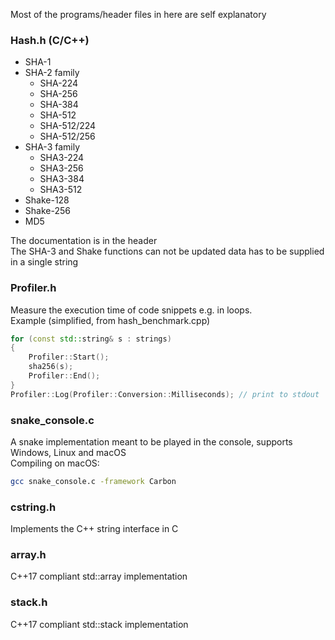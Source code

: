 Most of the programs/header files in here are self explanatory

### Hash.h (C/C++)
- SHA-1
- SHA-2 family
    - SHA-224
    - SHA-256
    - SHA-384
    - SHA-512
    - SHA-512/224
    - SHA-512/256
- SHA-3 family
    - SHA3-224
    - SHA3-256
    - SHA3-384
    - SHA3-512
- Shake-128
- Shake-256
- MD5

The documentation is in the header  
The SHA-3 and Shake functions can not be updated data has to be supplied in a single string

### Profiler.h
Measure the execution time of code snippets e.g. in loops.  
Example (simplified, from hash_benchmark.cpp)
``` c++
for (const std::string& s : strings)
{
    Profiler::Start();
    sha256(s);
    Profiler::End();
}
Profiler::Log(Profiler::Conversion::Milliseconds); // print to stdout
```

### snake_console.c
A snake implementation meant to be played in the console, supports Windows, Linux and macOS  
Compiling on macOS:
``` bash
gcc snake_console.c -framework Carbon
```

### cstring.h
Implements the C++ string interface in C

### array.h
C++17 compliant std::array implementation

### stack.h
C++17 compliant std::stack implementation
